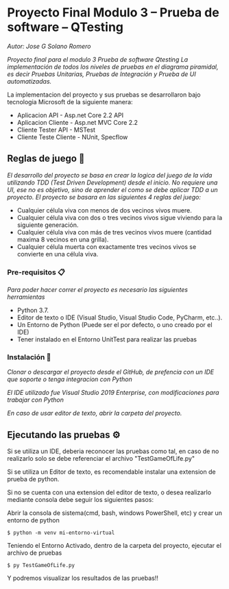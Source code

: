 # Proyecto Final Modulo 3 – Prueba de software – QTesting

_Autor: Jose G Solano Romero_

_Proyecto final para el modulo 3 Prueba de software Qtesting_
_La implementación de todos los niveles de pruebas en el diagrama piramidal, es decir Pruebas Unitarias, Pruebas de Integración y Prueba de UI automatizadas._

La implementacion del proyecto y sus pruebas se desarrollaron bajo tecnologia Microsoft de la siguiente manera:

* Aplicacion API - Asp.net Core 2.2 API
* Aplicacion Cliente - Asp.net MVC Core 2.2 
* Cliente Tester API - MSTest
* Cliente Teste Cliente - NUnit, Specflow

## Reglas de juego 🚀

_El desarrollo del proyecto se basa en crear la logica del juego de la vida utilizando TDD (Test Driven Development) desde el inicio._
_No requiere una UI, ese no es objetivo, sino de aprender el como se debe aplicar TDD a un proyecto._
_El proyecto se basara en las siguientes 4 reglas del juego:_

* Cualquier célula viva con menos de dos vecinos vivos muere.
* Cualquier célula viva con dos o tres vecinos vivos sigue viviendo para la siguiente generación.
* Cualquier célula viva con más de tres vecinos vivos muere (cantidad maxima 8 vecinos en una grilla).
* Cualquier célula muerta con exactamente tres vecinos vivos se convierte en una célula viva.


### Pre-requisitos 📋

_Para poder hacer correr el proyecto es necesario las siguientes herramientas_

* Python 3.7.
* Editor de texto o IDE (Visual Studio, Visual Studio Code, PyCharm, etc..).
* Un Entorno de Python (Puede ser el por defecto, o uno creado por el IDE)
* Tener instalado en el Entorno UnitTest para realizar las pruebas

### Instalación 🔧

_Clonar o descargar el proyecto desde el GitHub, de prefencia con un IDE que soporte o tenga integracion con Python_

_El IDE utilizado fue Visual Studio 2019 Enterprise, con modificaciones para trabajar con Python_

_En caso de usar editor de texto, abrir la carpeta del proyecto._


## Ejecutando las pruebas ⚙️

Si se utiliza un IDE, deberia reconocer las pruebas como tal, en caso de no realizarlo solo se debe referenciar el archivo "TestGameOfLife.py"

Si se utiliza un Editor de texto, es recomendable instalar una extension de prueba de python.

Si no se cuenta con una extension del editor de texto, o desea realizarlo mediante consola debe seguir los siguientes pasos:

Abrir la consola de sistema(cmd, bash, windows PowerShell, etc) y crear un entorno de python

```
$ python -m venv mi-entorno-virtual
```

Teniendo el Entorno Activado, dentro de la carpeta del proyecto, ejecutar el archivo de pruebas

```
$ py TestGameOfLife.py
```

Y podremos visualizar los resultados de las pruebas!!

